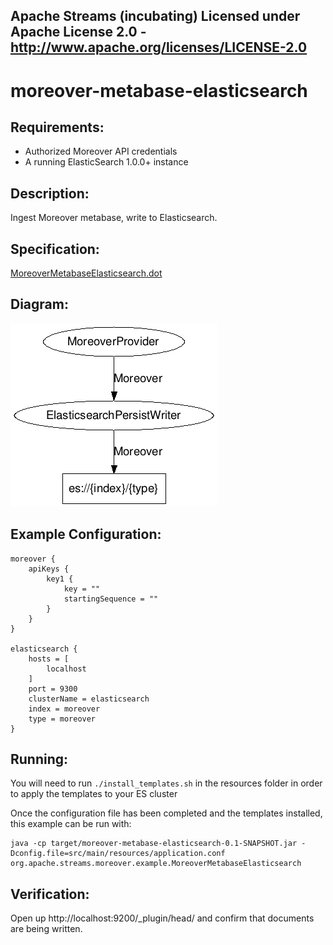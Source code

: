 Apache Streams (incubating)
Licensed under Apache License 2.0 - http://www.apache.org/licenses/LICENSE-2.0
--------------------------------------------------------------------------------

moreover-metabase-elasticsearch
==============================

Requirements:
-------------
 - Authorized Moreover API credentials
 - A running ElasticSearch 1.0.0+ instance

Description:
------------
Ingest Moreover metabase, write to Elasticsearch.

Specification:
-----------------

[MoreoverMetabaseElasticsearch.dot](src/main/resources/MoreoverMetabaseElasticsearch.dot "MoreoverMetabaseElasticsearch.dot" )

Diagram:
-----------------

![MoreoverMetabaseElasticsearch.png](./MoreoverMetabaseElasticsearch.png?raw=true)

Example Configuration:
----------------------

    moreover {
        apiKeys {
            key1 {
                key = ""
                startingSequence = ""
            }
        }
    }

    elasticsearch {
        hosts = [
            localhost
        ]
        port = 9300
        clusterName = elasticsearch
        index = moreover
        type = moreover
    }

Running:
--------

You will need to run `./install_templates.sh` in the resources folder in order to apply the templates to your ES cluster

Once the configuration file has been completed and the templates installed, this example can be run with:

    java -cp target/moreover-metabase-elasticsearch-0.1-SNAPSHOT.jar -Dconfig.file=src/main/resources/application.conf org.apache.streams.moreover.example.MoreoverMetabaseElasticsearch

Verification:
-------------
Open up http://localhost:9200/_plugin/head/ and confirm that documents are being written.

